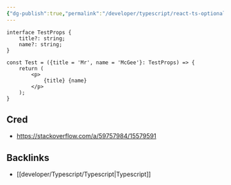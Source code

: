 ```yaml
---
{"dg-publish":true,"permalink":"/developer/typescript/react-ts-optional-prop/","dgPassFrontmatter":true}
---
```


```tsx
interface TestProps {
    title?: string;
    name?: string;
}

const Test = ({title = 'Mr', name = 'McGee'}: TestProps) => {
    return (
        <p>
            {title} {name}
        </p>
    );
}
```

## Cred
- https://stackoverflow.com/a/59757984/15579591

## Backlinks
- [[developer/Typescript/Typescript\|Typescript]]